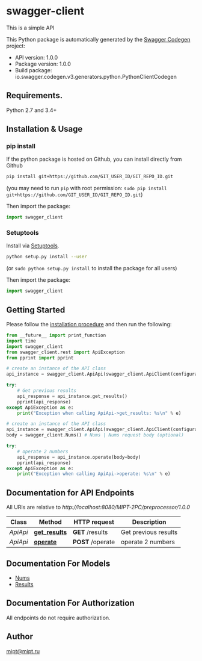 # swagger-client
This is a simple API

This Python package is automatically generated by the [Swagger Codegen](https://github.com/swagger-api/swagger-codegen) project:

- API version: 1.0.0
- Package version: 1.0.0
- Build package: io.swagger.codegen.v3.generators.python.PythonClientCodegen

## Requirements.

Python 2.7 and 3.4+

## Installation & Usage
### pip install

If the python package is hosted on Github, you can install directly from Github

```sh
pip install git+https://github.com/GIT_USER_ID/GIT_REPO_ID.git
```
(you may need to run `pip` with root permission: `sudo pip install git+https://github.com/GIT_USER_ID/GIT_REPO_ID.git`)

Then import the package:
```python
import swagger_client 
```

### Setuptools

Install via [Setuptools](http://pypi.python.org/pypi/setuptools).

```sh
python setup.py install --user
```
(or `sudo python setup.py install` to install the package for all users)

Then import the package:
```python
import swagger_client
```

## Getting Started

Please follow the [installation procedure](#installation--usage) and then run the following:

```python
from __future__ import print_function
import time
import swagger_client
from swagger_client.rest import ApiException
from pprint import pprint

# create an instance of the API class
api_instance = swagger_client.ApiApi(swagger_client.ApiClient(configuration))

try:
    # Get previous results
    api_response = api_instance.get_results()
    pprint(api_response)
except ApiException as e:
    print("Exception when calling ApiApi->get_results: %s\n" % e)

# create an instance of the API class
api_instance = swagger_client.ApiApi(swagger_client.ApiClient(configuration))
body = swagger_client.Nums() # Nums | Nums request body (optional)

try:
    # operate 2 numbers
    api_response = api_instance.operate(body=body)
    pprint(api_response)
except ApiException as e:
    print("Exception when calling ApiApi->operate: %s\n" % e)
```

## Documentation for API Endpoints

All URIs are relative to *http://localhost:8080/MIPT-2PC/preprocessor/1.0.0*

Class | Method | HTTP request | Description
------------ | ------------- | ------------- | -------------
*ApiApi* | [**get_results**](docs/ApiApi.md#get_results) | **GET** /results | Get previous results
*ApiApi* | [**operate**](docs/ApiApi.md#operate) | **POST** /operate | operate 2 numbers

## Documentation For Models

 - [Nums](docs/Nums.md)
 - [Results](docs/Results.md)

## Documentation For Authorization

 All endpoints do not require authorization.


## Author

mipt@mipt.ru
